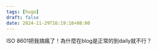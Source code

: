 ```yaml
---
tags: [hugo]
draft: false
date: 2024-11-29T16:19:18+08:00
---
```

ISO 8601把我搞瘋了！為什麼在blog是正常的到daily就不行？